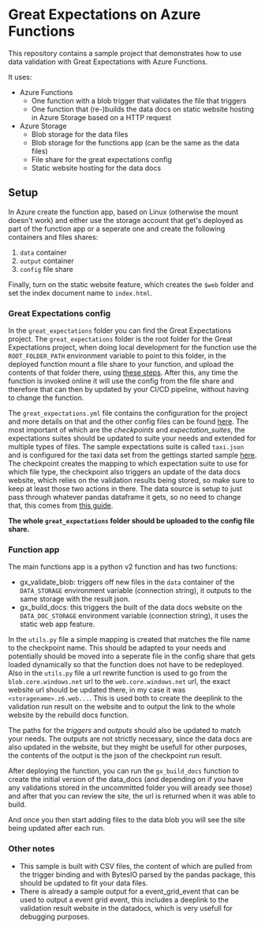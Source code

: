 # Great Expectations on Azure Functions

This repository contains a sample project that demonstrates how to use data validation with Great Expectations with Azure Functions.

It uses:
- Azure Functions
  - One function with a blob trigger that validates the file that triggers
  - One function that (re-)builds the data docs on static website hosting in Azure Storage based on a HTTP request
- Azure Storage
  - Blob storage for the data files
  - Blob storage for the functions app (can be the same as the data files)
  - File share for the great expectations config
  - Static website hosting for the data docs

## Setup

In Azure create the function app, based on Linux (otherwise the mount doesn't work) and either use the storage account that get's deployed as part of the function app or a seperate one and create the following containers and files shares:
1. `data` container
2. `output` container
3. `config` file share

Finally, turn on the static website feature, which creates the `$web` folder and set the index document name to `index.html`.

### Great Expectations config
In the `great_expectations` folder you can find the Great Expectations project. The `great_expectations` folder is the root folder for the Great Expectations project, when doing local development for the function use the `ROOT_FOLDER_PATH` environment variable to point to this folder, in the deployed function mount a file share to your function, and upload the contents of that folder there, using [these steps](https://learn.microsoft.com/en-us/azure/azure-functions/scripts/functions-cli-mount-files-storage-linux). After this, any time the function is invoked online it will use the config from the file share and therefore that can then by updated by your CI/CD pipeline, without having to change the function. 

The `great_expectations.yml` file contains the configuration for the project and more details on that and the other config files can be found [here](https://docs.greatexpectations.io/docs/). The most important of which are the *checkpoints* and *expectation_suites*, the expectations suites should be updated to suite your needs and extended for multiple types of files. The sample expectations suite is called `taxi.json` and is configured for the taxi data set from the gettings started sample [here](https://docs.greatexpectations.io/docs/tutorials/getting_started/tutorial_setup/). The checkpoint creates the mapping to which expectation suite to use for which file type, the checkpoint also triggers an update of the data docs website, which relies on the validation results being stored, so make sure to keep at least those two actions in there. The data source is setup to just pass through whatever pandas dataframe it gets, so no need to change that, this comes from [this guide](https://docs.greatexpectations.io/docs/guides/validation/checkpoints/how_to_pass_an_in_memory_dataframe_to_a_checkpoint).

**The whole `great_expectations` folder should be uploaded to the config file share.**

### Function app

The main functions app is a python v2 function and has two functions:
- gx_validate_blob: triggers off new files in the `data` container of the `DATA_STORAGE` environment variable (connection string), it outputs to the same storage with the result json.
- gx_build_docs: this triggers the built of the data docs website on the `DATA_DOC_STORAGE` environment variable (connection string), it uses the static web app feature. 

In the `utils.py` file a simple mapping is created that matches the file name to the checkpoint name. This should be adapted to your needs and potentially should be moved into a seperate file in the config share that gets loaded dynamically so that the function does not have to be redeployed.
Also in the `utils.py` file a url rewrite function is used to go from the `blob.core.windows.net` url to the `web.core.windows.net` url, the exact website url should be updated there, in my case it was `<storagename>.z6.web...`. This is used both to create the deeplink to the validation run result on the website and to output the link to the whole website by the rebuild docs function.

The paths for the *triggers* and *outputs* should also be updated to match your needs. The outputs are not strictly necessary, since the data docs are also updated in the website, but they might be usefull for other purposes, the contents of the output is the json of the checkpoint run result.

After deploying the function, you can run the `gx_build_docs` function to create the initial version of the data_docs (and depending on if you have any validations stored in the uncommitted folder you will aready see those) and after that you can review the site, the url is returned when it was able to build.

And once you then start adding files to the data blob you will see the site being updated after each run.

### Other notes
- This sample is built with CSV files, the content of which are pulled from the trigger binding and with BytesIO parsed by the pandas package, this should be updated to fit your data files.
- There is already a sample output for a event_grid_event that can be used to output a event grid event, this includes a deeplink to the validation result website in the datadocs, which is very usefull for debugging purposes.
